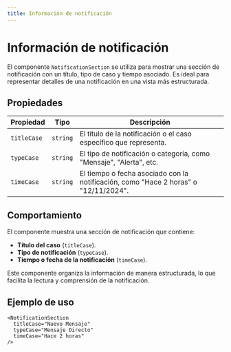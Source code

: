 ```yaml
---
title: Información de notificación
---
```


# Información de notificación

El componente `NotificationSection` se utiliza para mostrar una sección de notificación con un título, tipo de caso y tiempo asociado. Es ideal para representar detalles de una notificación en una vista más estructurada.

## Propiedades

| Propiedad   | Tipo     | Descripción                                                                         |
| ----------- | -------- | ----------------------------------------------------------------------------------- |
| `titleCase` | `string` | El título de la notificación o el caso específico que representa.                   |
| `typeCase`  | `string` | El tipo de notificación o categoría, como "Mensaje", "Alerta", etc.                 |
| `timeCase`  | `string` | El tiempo o fecha asociado con la notificación, como "Hace 2 horas" o "12/11/2024". |

## Comportamiento

El componente muestra una sección de notificación que contiene:

- **Título del caso** (`titleCase`).
- **Tipo de notificación** (`typeCase`).
- **Tiempo o fecha de la notificación** (`timeCase`).

Este componente organiza la información de manera estructurada, lo que facilita la lectura y comprensión de la notificación.

## Ejemplo de uso

```tsx
<NotificationSection
  titleCase="Nuevo Mensaje"
  typeCase="Mensaje Directo"
  timeCase="Hace 2 horas"
/>
```
